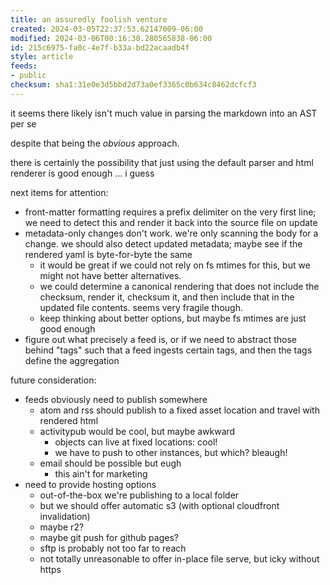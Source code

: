 ```yaml
---
title: an assuredly foolish venture
created: 2024-03-05T22:37:53.62147009-06:00
modified: 2024-03-06T00:16:38.280565838-06:00
id: 215c6975-fa0c-4e7f-b33a-bd22acaadb4f
style: article
feeds:
- public
checksum: sha1:31e0e3d5bbd2d73a0ef3365c0b634c8462dcfcf3
---
```

it seems there likely isn't much value in parsing the markdown into an AST per se

despite that being the *obvious* approach.

there is certainly the possibility that just using the default parser and html renderer is good enough ... i guess

next items for attention:
* front-matter formatting requires a prefix delimiter on the very first line; we need to detect this and render it back into the source file on update
* metadata-only changes don't work. we're only scanning the body for a change. we should also detect updated metadata; maybe see if the rendered yaml is byte-for-byte the same
  * it would be great if we could not rely on fs mtimes for this, but we might not have better alternatives.
  * we could determine a canonical rendering that does not include the checksum, render it, checksum it, and then include that in the updated file contents. seems very fragile though.
  * keep thinking about better options, but maybe fs mtimes are just good enough
* figure out what precisely a feed is, or if we need to abstract those behind "tags" such that a feed ingests certain tags, and then the tags define the aggregation

future consideration:
* feeds obviously need to publish somewhere
  * atom and rss should publish to a fixed asset location and travel with rendered html
  * activitypub would be cool, but maybe awkward
    * objects can live at fixed locations: cool!
    * we have to push to other instances, but which? bleaugh!
  * email should be possible but eugh
    * this ain't for marketing
* need to provide hosting options
  * out-of-the-box we're publishing to a local folder
  * but we should offer automatic s3 (with optional cloudfront invalidation)
  * maybe r2?
  * maybe git push for github pages?
  * sftp is probably not too far to reach
  * not totally unreasonable to offer in-place file serve, but icky without https